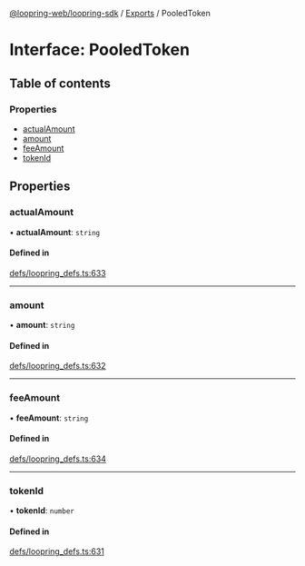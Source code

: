 [@loopring-web/loopring-sdk](../README.md) / [Exports](../modules.md) / PooledToken

# Interface: PooledToken

## Table of contents

### Properties

- [actualAmount](PooledToken.md#actualamount)
- [amount](PooledToken.md#amount)
- [feeAmount](PooledToken.md#feeamount)
- [tokenId](PooledToken.md#tokenid)

## Properties

### actualAmount

• **actualAmount**: `string`

#### Defined in

[defs/loopring_defs.ts:633](https://github.com/Loopring/loopring_sdk/blob/427d9da/src/defs/loopring_defs.ts#L633)

___

### amount

• **amount**: `string`

#### Defined in

[defs/loopring_defs.ts:632](https://github.com/Loopring/loopring_sdk/blob/427d9da/src/defs/loopring_defs.ts#L632)

___

### feeAmount

• **feeAmount**: `string`

#### Defined in

[defs/loopring_defs.ts:634](https://github.com/Loopring/loopring_sdk/blob/427d9da/src/defs/loopring_defs.ts#L634)

___

### tokenId

• **tokenId**: `number`

#### Defined in

[defs/loopring_defs.ts:631](https://github.com/Loopring/loopring_sdk/blob/427d9da/src/defs/loopring_defs.ts#L631)
